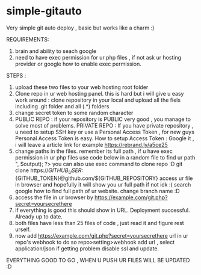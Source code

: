 # simple-gitauto
Very simple git auto deploy , basic but works like a charm :)

REQUIREMENTS:
1. brain and ability to seach google
2. need to have exec permission for ur php files , if not ask ur hosting provider or google how to enable exec permission.

STEPS : 
1. upload these two files to your web hosting root folder
2. Clone repo in ur web hosting panel. this is hard but i will give u easy work around : clone repository in your local and upload all the fiels including .git folder and all (.*) folders
3. change secret token to some random character
4. PUBLIC REPO :
    if your repository is PUBLIC very good , you manage to solve most of problems.
   PRIVATE REPO :
    If you have private repository , u need to setup SSH key or use a Personal Access Token ,  for new guys Personal Access Token is easy.
   How to setup Access Token : Google it , i will leave a article link for example https://rebrand.ly/a5ce25
5. change paths in the files. remember its full path , if u have exec permission in ur php files use code below in a random file to find ur path
    <?php
       exec("full/path/to/deploy.sh", $output); 
       echo implode("<br>", $output);
   ?>
   you can also use exec command to clone repo :D
        git clone https://${GITHUB_USER}:${GITHUB_TOKEN}@github.com/${GITHUB_REPOSITORY}
   access ur file in browser and hopefully it will show you ur full path if not idk :( search google how to find full path of ur website.
   change branch name :D
7. access the file in ur browser by https://example.com/git.php?secret=yoursecrethere
8. if everything is good this should show in URL.
    Deployment successful.
    Already up to date.
9. both files have less than 25 files of code , just read it and figure rest urself.
10. now add https://example.com/git.php?secret=yoursecrethere url in ur repo's webhook to do so repo>setting>webhook add url , select application/json if getting problem disable ssl and update.

EVERYTHING GOOD TO GO , WHEN U PUSH UR FILES WILL BE UPDATED :D 
   

